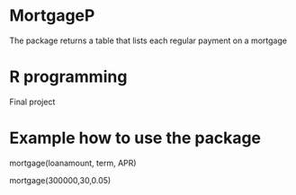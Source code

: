 # MortgageP
The package returns a table that lists each regular payment on a mortgage

# R programming 
Final project

# Example how to use the package
mortgage(loanamount, term, APR)

mortgage(300000,30,0.05)



